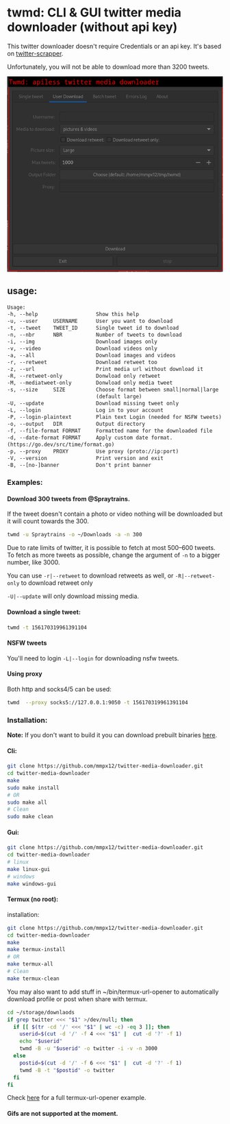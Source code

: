# twmd: CLI & GUI twitter media downloader (without api key)

This twitter downloader doesn't require Credentials or an api key. It's based on [twitter-scrapper](https://github.com/imperatrona/twitter-scraper).

Unfortunately, you will not be able to download more than 3200 tweets.

![gui](.github/screenshots/gui.png)


## usage: 

```
Usage:
-h, --help                   Show this help
-u, --user     USERNAME      User you want to download
-t, --tweet    TWEET_ID      Single tweet id to download
-n, --nbr      NBR           Number of tweets to download
-i, --img                    Download images only
-v, --video                  Download videos only
-a, --all                    Download images and videos
-r, --retweet                Download retweet too
-z, --url                    Print media url without download it
-R, --retweet-only           Donwload only retweet
-M, --mediatweet-only        Donwload only media tweet
-s, --size     SIZE          Choose format between small|normal|large
                             (default large)
-U, --update                 Download missing tweet only
-L, --login                  Log in to your account
-P, --login-plaintext        Plain text Login (needed for NSFW tweets)
-o, --output   DIR           Output directory
-f, --file-format FORMAT     Formatted name for the downloaded file
-d, --date-format FORMAT     Apply custom date format. (https://go.dev/src/time/format.go)
-p, --proxy    PROXY         Use proxy (proto://ip:port)
-V, --version                Print version and exit
-B, --[no-]banner            Don't print banner
```

### Examples:

#### Download 300 tweets from @Spraytrains.

If the tweet doesn't contain a photo or video nothing will be downloaded but it will count towards the 300.

```sh
twmd -u Spraytrains -o ~/Downloads -a -n 300
```

Due to rate limits of twitter, it is possible to fetch at most 500–600 tweets.
To fetch as more tweets as possible, change the argument of `-n` to a bigger number, like 3000.

You can use `-r|--retweet` to download retweets as well, or `-R|--retweet-only` to download retweet only

`-U|--update` will only download missing media.

#### Download a single tweet:

```sh
twmd -t 156170319961391104
```

#### NSFW tweets

You'll need to login `-L|--login` for downloading nsfw tweets.


#### Using proxy

Both http and socks4/5 can be used:

```sh
twmd  --proxy socks5://127.0.0.1:9050 -t 156170319961391104
```

### Installation:


**Note:** If you don't want to build it you can download prebuilt binaries [here](https://github.com/mmpx12/twitter-media-downloader/releases/latest).


#### Cli:

```sh
git clone https://github.com/mmpx12/twitter-media-downloader.git
cd twitter-media-downloader
make
sudo make install
# OR
sudo make all
# Clean
sudo make clean
```

#### Gui:

```sh
git clone https://github.com/mmpx12/twitter-media-downloader.git
cd twitter-media-downloader
# linux
make linux-gui
# windows
make windows-gui
```


#### Termux (no root):

installation: 

```sh
git clone https://github.com/mmpx12/twitter-media-downloader.git
cd twitter-media-downloader
make
make termux-install
# OR
make termux-all
# Clean
make termux-clean
```

You may also want to add stuff in ~/bin/termux-url-opener to automatically download profile or post when share with termux.

```sh
cd ~/storage/downlaods
if grep twitter <<< "$1" >/dev/null; then
  if [[ $(tr -cd '/' <<< "$1" | wc -c) -eq 3 ]]; then
    userid=$(cut -d '/' -f 4 <<< "$1" |  cut -d '?' -f 1)
    echo "$userid"
    twmd -B -u "$userid" -o twitter -i -v -n 3000
  else 
    postid=$(cut -d '/' -f 6 <<< "$1" |  cut -d '?' -f 1)
    twmd -B -t "$postid" -o twitter
  fi
fi
```


Check [here](https://gist.github.com/mmpx12/f0741d40909ed3f182fd6f9b33b580d7) for a full termux-url-opener example.


#### Gifs are not supported at the moment.
